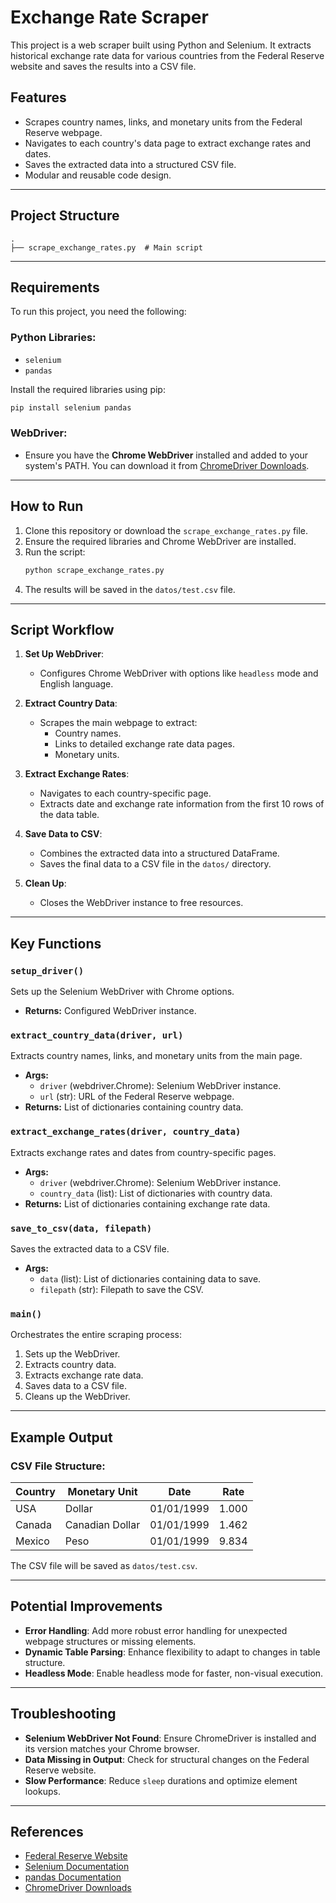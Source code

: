 
# Exchange Rate Scraper

This project is a web scraper built using Python and Selenium. It extracts historical exchange rate data for various countries from the Federal Reserve website and saves the results into a CSV file.

## Features

- Scrapes country names, links, and monetary units from the Federal Reserve webpage.
- Navigates to each country's data page to extract exchange rates and dates.
- Saves the extracted data into a structured CSV file.
- Modular and reusable code design.

---

## Project Structure

```
.
├── scrape_exchange_rates.py  # Main script
```

---

## Requirements

To run this project, you need the following:

### Python Libraries:
- `selenium`
- `pandas`

Install the required libraries using pip:
```bash
pip install selenium pandas
```

### WebDriver:
- Ensure you have the **Chrome WebDriver** installed and added to your system's PATH. You can download it from [ChromeDriver Downloads](https://sites.google.com/a/chromium.org/chromedriver/downloads).

---

## How to Run

1. Clone this repository or download the `scrape_exchange_rates.py` file.
2. Ensure the required libraries and Chrome WebDriver are installed.
3. Run the script:
   ```bash
   python scrape_exchange_rates.py
   ```
4. The results will be saved in the `datos/test.csv` file.

---

## Script Workflow

1. **Set Up WebDriver**:
   - Configures Chrome WebDriver with options like `headless` mode and English language.

2. **Extract Country Data**:
   - Scrapes the main webpage to extract:
     - Country names.
     - Links to detailed exchange rate data pages.
     - Monetary units.

3. **Extract Exchange Rates**:
   - Navigates to each country-specific page.
   - Extracts date and exchange rate information from the first 10 rows of the data table.

4. **Save Data to CSV**:
   - Combines the extracted data into a structured DataFrame.
   - Saves the final data to a CSV file in the `datos/` directory.

5. **Clean Up**:
   - Closes the WebDriver instance to free resources.

---

## Key Functions

### `setup_driver()`
Sets up the Selenium WebDriver with Chrome options.
- **Returns:** Configured WebDriver instance.

### `extract_country_data(driver, url)`
Extracts country names, links, and monetary units from the main page.
- **Args:**
  - `driver` (webdriver.Chrome): Selenium WebDriver instance.
  - `url` (str): URL of the Federal Reserve webpage.
- **Returns:** List of dictionaries containing country data.

### `extract_exchange_rates(driver, country_data)`
Extracts exchange rates and dates from country-specific pages.
- **Args:**
  - `driver` (webdriver.Chrome): Selenium WebDriver instance.
  - `country_data` (list): List of dictionaries with country data.
- **Returns:** List of dictionaries containing exchange rate data.

### `save_to_csv(data, filepath)`
Saves the extracted data to a CSV file.
- **Args:**
  - `data` (list): List of dictionaries containing data to save.
  - `filepath` (str): Filepath to save the CSV.

### `main()`
Orchestrates the entire scraping process:
1. Sets up the WebDriver.
2. Extracts country data.
3. Extracts exchange rate data.
4. Saves data to a CSV file.
5. Cleans up the WebDriver.

---

## Example Output

### CSV File Structure:
| Country   | Monetary Unit   | Date       | Rate  |
|-----------|-----------------|------------|-------|
| USA       | Dollar          | 01/01/1999 | 1.000 |
| Canada    | Canadian Dollar | 01/01/1999 | 1.462 |
| Mexico    | Peso            | 01/01/1999 | 9.834 |

The CSV file will be saved as `datos/test.csv`.

---

## Potential Improvements

- **Error Handling**:
  Add more robust error handling for unexpected webpage structures or missing elements.
- **Dynamic Table Parsing**:
  Enhance flexibility to adapt to changes in table structure.
- **Headless Mode**:
  Enable headless mode for faster, non-visual execution.

---

## Troubleshooting

- **Selenium WebDriver Not Found**:
  Ensure ChromeDriver is installed and its version matches your Chrome browser.
- **Data Missing in Output**:
  Check for structural changes on the Federal Reserve website.
- **Slow Performance**:
  Reduce `sleep` durations and optimize element lookups.

---

## References

- [Federal Reserve Website](https://www.federalreserve.gov/)
- [Selenium Documentation](https://www.selenium.dev/documentation/)
- [pandas Documentation](https://pandas.pydata.org/docs/)
- [ChromeDriver Downloads](https://sites.google.com/a/chromium.org/chromedriver/downloads)
